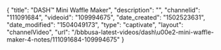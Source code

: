 {
    "title": "DASH&trade; Mini Waffle Maker",
    "description": "",
    "channelid": "111091684",
    "videoid": "109994675",
    "date_created": "1502523631",
    "date_modified": "1504049173",
    "type": "captivate",
    "layout": "channelVideo",
    "url": "\/bbbusa-latest-videos\/dash\u00e2-mini-waffle-maker-4-notes\/111091684-109994675"
}